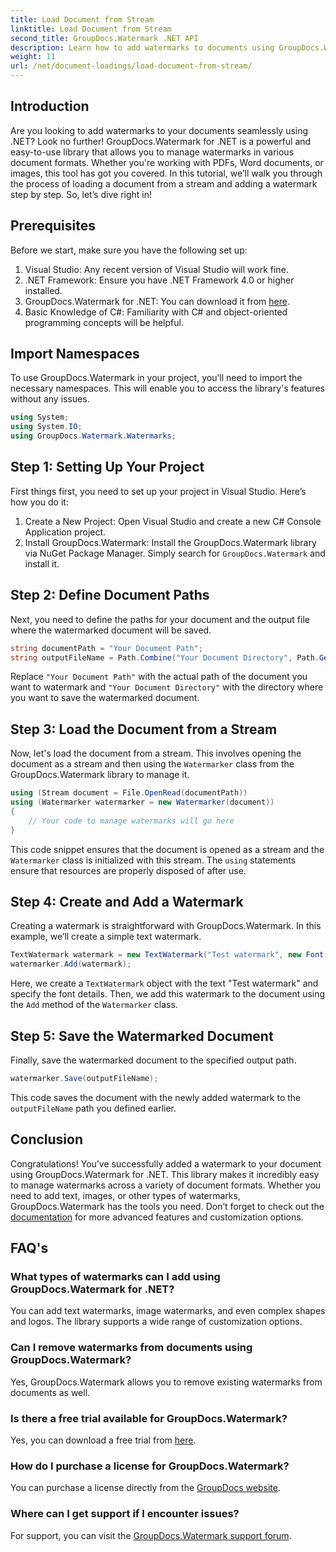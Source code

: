 ```yaml
---
title: Load Document from Stream
linktitle: Load Document from Stream
second_title: GroupDocs.Watermark .NET API
description: Learn how to add watermarks to documents using GroupDocs.Watermark for .NET with this guide. Perfect for developers looking to enhance document security.
weight: 11
url: /net/document-loadings/load-document-from-stream/
---
```

## Introduction
Are you looking to add watermarks to your documents seamlessly using .NET? Look no further! GroupDocs.Watermark for .NET is a powerful and easy-to-use library that allows you to manage watermarks in various document formats. Whether you're working with PDFs, Word documents, or images, this tool has got you covered. In this tutorial, we’ll walk you through the process of loading a document from a stream and adding a watermark step by step. So, let’s dive right in!
## Prerequisites
Before we start, make sure you have the following set up:
1. Visual Studio: Any recent version of Visual Studio will work fine.
2. .NET Framework: Ensure you have .NET Framework 4.0 or higher installed.
3. GroupDocs.Watermark for .NET: You can download it from [here](https://releases.groupdocs.com/Watermark/net/).
4. Basic Knowledge of C#: Familiarity with C# and object-oriented programming concepts will be helpful.

## Import Namespaces
To use GroupDocs.Watermark in your project, you’ll need to import the necessary namespaces. This will enable you to access the library's features without any issues.
```csharp
using System;
using System.IO;
using GroupDocs.Watermark.Watermarks;
```
## Step 1: Setting Up Your Project
First things first, you need to set up your project in Visual Studio. Here’s how you do it:
1. Create a New Project: Open Visual Studio and create a new C# Console Application project.
2. Install GroupDocs.Watermark: Install the GroupDocs.Watermark library via NuGet Package Manager. Simply search for `GroupDocs.Watermark` and install it.
## Step 2: Define Document Paths
Next, you need to define the paths for your document and the output file where the watermarked document will be saved.
```csharp
string documentPath = "Your Document Path";
string outputFileName = Path.Combine("Your Document Directory", Path.GetFileName(documentPath));
```
Replace `"Your Document Path"` with the actual path of the document you want to watermark and `"Your Document Directory"` with the directory where you want to save the watermarked document.
## Step 3: Load the Document from a Stream
Now, let's load the document from a stream. This involves opening the document as a stream and then using the `Watermarker` class from the GroupDocs.Watermark library to manage it.
```csharp
using (Stream document = File.OpenRead(documentPath))
using (Watermarker watermarker = new Watermarker(document))
{
    // Your code to manage watermarks will go here
}
```
This code snippet ensures that the document is opened as a stream and the `Watermarker` class is initialized with this stream. The `using` statements ensure that resources are properly disposed of after use.
## Step 4: Create and Add a Watermark
Creating a watermark is straightforward with GroupDocs.Watermark. In this example, we’ll create a simple text watermark.
```csharp
TextWatermark watermark = new TextWatermark("Test watermark", new Font("Arial", 12));
watermarker.Add(watermark);
```
Here, we create a `TextWatermark` object with the text "Test watermark" and specify the font details. Then, we add this watermark to the document using the `Add` method of the `Watermarker` class.
## Step 5: Save the Watermarked Document
Finally, save the watermarked document to the specified output path.
```csharp
watermarker.Save(outputFileName);
```
This code saves the document with the newly added watermark to the `outputFileName` path you defined earlier.

## Conclusion
Congratulations! You’ve successfully added a watermark to your document using GroupDocs.Watermark for .NET. This library makes it incredibly easy to manage watermarks across a variety of document formats. Whether you need to add text, images, or other types of watermarks, GroupDocs.Watermark has the tools you need. Don’t forget to check out the [documentation](https://tutorials.groupdocs.com/Watermark/net/) for more advanced features and customization options.
## FAQ's
### What types of watermarks can I add using GroupDocs.Watermark for .NET?
You can add text watermarks, image watermarks, and even complex shapes and logos. The library supports a wide range of customization options.
### Can I remove watermarks from documents using GroupDocs.Watermark?
Yes, GroupDocs.Watermark allows you to remove existing watermarks from documents as well.
### Is there a free trial available for GroupDocs.Watermark?
Yes, you can download a free trial from [here](https://releases.groupdocs.com/).
### How do I purchase a license for GroupDocs.Watermark?
You can purchase a license directly from the [GroupDocs website](https://purchase.groupdocs.com/buy).
### Where can I get support if I encounter issues?
For support, you can visit the [GroupDocs.Watermark support forum](https://forum.groupdocs.com/c/watermark/19).
